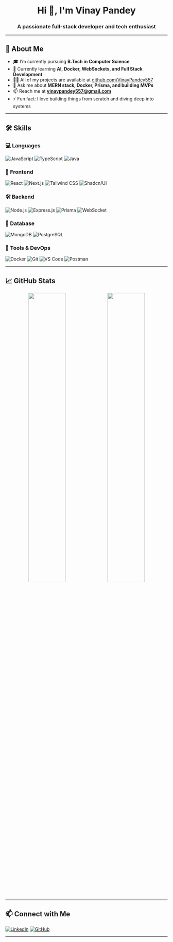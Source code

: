 <h1 align="center">Hi 👋, I'm Vinay Pandey</h1>
<h3 align="center">A passionate full-stack developer and tech enthusiast</h3>

---

## 🚀 About Me

- 🎓 I’m currently pursuing **B.Tech in Computer Science**
- 🧠 Currently learning **AI, Docker, WebSockets, and Full Stack Development**
- 👨‍💻 All of my projects are available at [github.com/VinayPandey557](https://github.com/VinayPandey557)
- 💬 Ask me about **MERN stack, Docker, Prisma, and building MVPs**
- 📫 Reach me at **vinaypandey557@gmail.com**
- ⚡ Fun fact: I love building things from scratch and diving deep into systems

---

## 🛠️ Skills

### 💻 Languages
![JavaScript](https://img.shields.io/badge/JavaScript-F7DF1E?style=flat-square&logo=javascript&logoColor=black)
![TypeScript](https://img.shields.io/badge/TypeScript-007ACC?style=flat-square&logo=typescript&logoColor=white)
![Java](https://img.shields.io/badge/Java-ED8B00?style=flat-square&logo=java&logoColor=white)

### 🧩 Frontend
![React](https://img.shields.io/badge/React-20232A?style=flat-square&logo=react&logoColor=61DAFB)
![Next.js](https://img.shields.io/badge/Next.js-000?style=flat-square&logo=next.js&logoColor=white)
![Tailwind CSS](https://img.shields.io/badge/Tailwind_CSS-38B2AC?style=flat-square&logo=tailwind-css&logoColor=white)
![Shadcn/UI](https://img.shields.io/badge/Shadcn/UI-black?style=flat-square)

### 🛠️ Backend
![Node.js](https://img.shields.io/badge/Node.js-339933?style=flat-square&logo=node.js&logoColor=white)
![Express.js](https://img.shields.io/badge/Express.js-000000?style=flat-square&logo=express&logoColor=white)
![Prisma](https://img.shields.io/badge/Prisma-3982CE?style=flat-square&logo=prisma&logoColor=white)
![WebSocket](https://img.shields.io/badge/WebSocket-35495E?style=flat-square)

### 🧱 Database
![MongoDB](https://img.shields.io/badge/MongoDB-4EA94B?style=flat-square&logo=mongodb&logoColor=white)
![PostgreSQL](https://img.shields.io/badge/PostgreSQL-316192?style=flat-square&logo=postgresql&logoColor=white)

### 🧰 Tools & DevOps
![Docker](https://img.shields.io/badge/Docker-2496ED?style=flat-square&logo=docker&logoColor=white)
![Git](https://img.shields.io/badge/Git-F05032?style=flat-square&logo=git&logoColor=white)
![VS Code](https://img.shields.io/badge/VS_Code-007ACC?style=flat-square&logo=visual-studio-code&logoColor=white)
![Postman](https://img.shields.io/badge/Postman-FF6C37?style=flat-square&logo=postman&logoColor=white)

---

## 📈 GitHub Stats

<p align="center">
  <img src="https://github-readme-stats.vercel.app/api?username=VinayPandey557&show_icons=true&theme=radical" width="48%" />
  <img src="https://github-readme-streak-stats.herokuapp.com/?user=VinayPandey557&theme=radical" width="48%" />
</p>

---

## 📫 Connect with Me

[![LinkedIn](https://img.shields.io/badge/LinkedIn-blue?style=flat-square&logo=linkedin)](https://www.linkedin.com/in/vinaypandey557)
[![GitHub](https://img.shields.io/badge/GitHub-black?style=flat-square&logo=github)](https://github.com/VinayPandey557)

---


